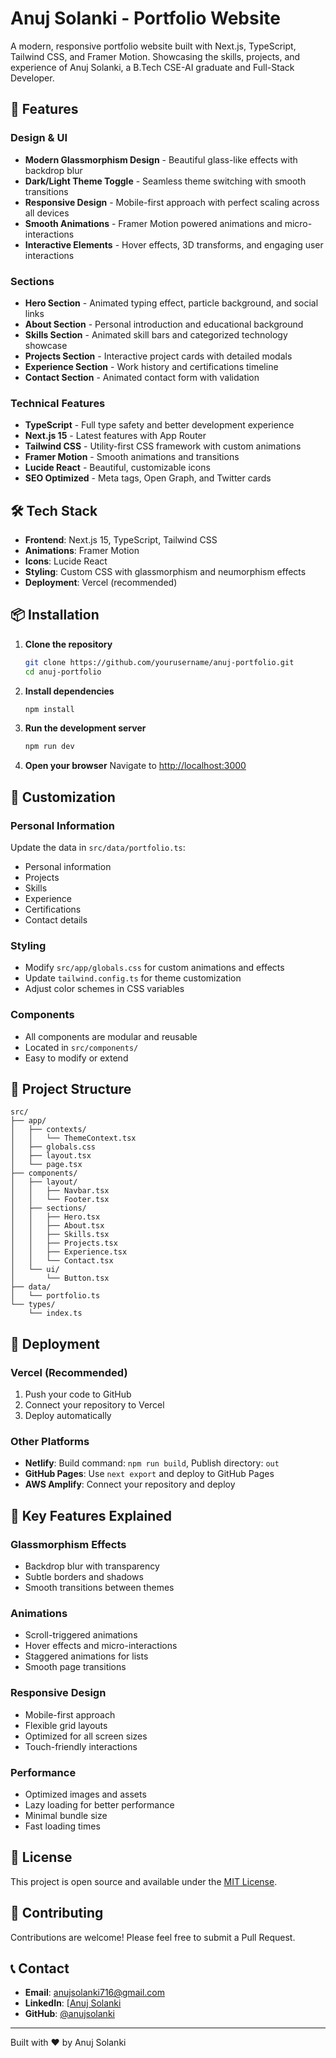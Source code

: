 # Anuj Solanki - Portfolio Website

A modern, responsive portfolio website built with Next.js, TypeScript, Tailwind CSS, and Framer Motion. Showcasing the skills, projects, and experience of Anuj Solanki, a B.Tech CSE-AI graduate and Full-Stack Developer.

## 🚀 Features

### Design & UI
- **Modern Glassmorphism Design** - Beautiful glass-like effects with backdrop blur
- **Dark/Light Theme Toggle** - Seamless theme switching with smooth transitions
- **Responsive Design** - Mobile-first approach with perfect scaling across all devices
- **Smooth Animations** - Framer Motion powered animations and micro-interactions
- **Interactive Elements** - Hover effects, 3D transforms, and engaging user interactions

### Sections
- **Hero Section** - Animated typing effect, particle background, and social links
- **About Section** - Personal introduction and educational background
- **Skills Section** - Animated skill bars and categorized technology showcase
- **Projects Section** - Interactive project cards with detailed modals
- **Experience Section** - Work history and certifications timeline
- **Contact Section** - Animated contact form with validation

### Technical Features
- **TypeScript** - Full type safety and better development experience
- **Next.js 15** - Latest features with App Router
- **Tailwind CSS** - Utility-first CSS framework with custom animations
- **Framer Motion** - Smooth animations and transitions
- **Lucide React** - Beautiful, customizable icons
- **SEO Optimized** - Meta tags, Open Graph, and Twitter cards

## 🛠️ Tech Stack

- **Frontend**: Next.js 15, TypeScript, Tailwind CSS
- **Animations**: Framer Motion
- **Icons**: Lucide React
- **Styling**: Custom CSS with glassmorphism and neumorphism effects
- **Deployment**: Vercel (recommended)

## 📦 Installation

1. **Clone the repository**
   ```bash
   git clone https://github.com/yourusername/anuj-portfolio.git
   cd anuj-portfolio
   ```

2. **Install dependencies**
   ```bash
   npm install
   ```

3. **Run the development server**
   ```bash
   npm run dev
   ```

4. **Open your browser**
   Navigate to [http://localhost:3000](http://localhost:3000)

## 🎨 Customization

### Personal Information
Update the data in `src/data/portfolio.ts`:
- Personal information
- Projects
- Skills
- Experience
- Certifications
- Contact details

### Styling
- Modify `src/app/globals.css` for custom animations and effects
- Update `tailwind.config.ts` for theme customization
- Adjust color schemes in CSS variables

### Components
- All components are modular and reusable
- Located in `src/components/`
- Easy to modify or extend

## 📁 Project Structure

```
src/
├── app/
│   ├── contexts/
│   │   └── ThemeContext.tsx
│   ├── globals.css
│   ├── layout.tsx
│   └── page.tsx
├── components/
│   ├── layout/
│   │   ├── Navbar.tsx
│   │   └── Footer.tsx
│   ├── sections/
│   │   ├── Hero.tsx
│   │   ├── About.tsx
│   │   ├── Skills.tsx
│   │   ├── Projects.tsx
│   │   ├── Experience.tsx
│   │   └── Contact.tsx
│   └── ui/
│       └── Button.tsx
├── data/
│   └── portfolio.ts
└── types/
    └── index.ts
```

## 🚀 Deployment

### Vercel (Recommended)
1. Push your code to GitHub
2. Connect your repository to Vercel
3. Deploy automatically

### Other Platforms
- **Netlify**: Build command: `npm run build`, Publish directory: `out`
- **GitHub Pages**: Use `next export` and deploy to GitHub Pages
- **AWS Amplify**: Connect your repository and deploy

## 🎯 Key Features Explained

### Glassmorphism Effects
- Backdrop blur with transparency
- Subtle borders and shadows
- Smooth transitions between themes

### Animations
- Scroll-triggered animations
- Hover effects and micro-interactions
- Staggered animations for lists
- Smooth page transitions

### Responsive Design
- Mobile-first approach
- Flexible grid layouts
- Optimized for all screen sizes
- Touch-friendly interactions

### Performance
- Optimized images and assets
- Lazy loading for better performance
- Minimal bundle size
- Fast loading times

## 📝 License

This project is open source and available under the [MIT License](LICENSE).

## 🤝 Contributing

Contributions are welcome! Please feel free to submit a Pull Request.

## 📞 Contact

- **Email**: anujsolanki716@gmail.com
- **LinkedIn**: [[Anuj Solanki](https://www.linkedin.com/in/anuj-solanki-05b764287/)
- **GitHub**: [@anujsolanki](https://github.com/anujsolanki716?tab=repositories)

---

Built with ❤️ by Anuj Solanki
